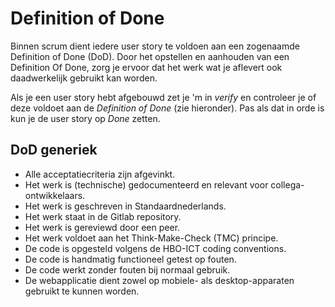 # Definition of Done

Binnen scrum dient iedere user story te voldoen aan een zogenaamde Definition of Done (DoD). Door het opstellen en aanhouden van een Definition Of Done, zorg je ervoor dat het werk wat je aflevert ook daadwerkelijk gebruikt kan worden. 

Als je een user story hebt afgebouwd zet je 'm in _verify_ en controleer je of deze voldoet aan de _Definition of Done_ (zie hieronder). Pas als dat in orde is kun je de user story op _Done_ zetten.

## DoD generiek

- Alle acceptatiecriteria zijn afgevinkt.
- Het werk is (technische) gedocumenteerd en relevant voor collega-ontwikkelaars.
- Het werk is geschreven in Standaardnederlands.
- Het werk staat in de Gitlab repository.
- Het werk is gereviewd door een peer.
- Het werk voldoet aan het Think-Make-Check (TMC) principe.
- De code is opgesteld volgens de HBO-ICT coding conventions.
- De code is handmatig functioneel getest op fouten.
- De code werkt zonder fouten bij normaal gebruik.
- De webapplicatie dient zowel op mobiele- als desktop-apparaten gebruikt te kunnen worden.

